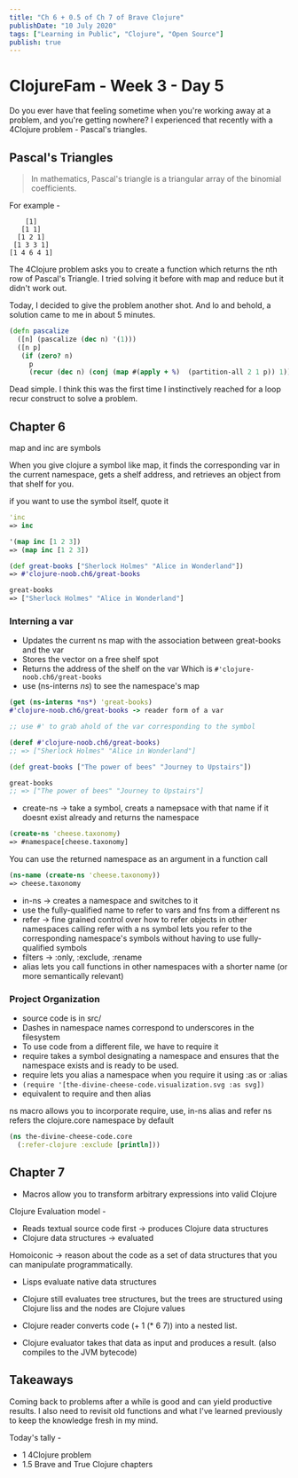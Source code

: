 ```yaml
---
title: "Ch 6 + 0.5 of Ch 7 of Brave Clojure"
publishDate: "10 July 2020"
tags: ["Learning in Public", "Clojure", "Open Source"]
publish: true
---
```


# ClojureFam - Week 3 - Day 5

Do you ever have that feeling sometime when you're working away at a problem, and you're getting nowhere? I experienced that recently with a 4Clojure problem - Pascal's triangles.

## Pascal's Triangles

> In mathematics, Pascal's triangle is a triangular array of the binomial coefficients.

For example -

```text
    [1]
   [1 1]
  [1 2 1]
 [1 3 3 1]
[1 4 6 4 1]
```

The 4Clojure problem asks you to create a function which returns the nth row of Pascal's Triangle. I tried solving it before with map and reduce but it didn't work out.

Today, I decided to give the problem another shot. And lo and behold, a solution came to me in about 5 minutes.

```clojure
(defn pascalize
  ([n] (pascalize (dec n) '(1)))
  ([n p]
   (if (zero? n)
     p
     (recur (dec n) (conj (map #(apply + %)  (partition-all 2 1 p)) 1)))))
```

Dead simple. I think this was the first time I instinctively reached for a loop recur construct to solve a problem.

## Chapter 6

map and inc are symbols

When you give clojure a symbol like map,
it finds the corresponding var in the current namespace,
gets a shelf address, and retrieves an object from that
shelf for you.

if you want to use the symbol itself, quote it

```clojure
'inc
=> inc

'(map inc [1 2 3])
=> (map inc [1 2 3])

(def great-books ["Sherlock Holmes" "Alice in Wonderland"])
=> #'clojure-noob.ch6/great-books

great-books
=> ["Sherlock Holmes" "Alice in Wonderland"]
```

### Interning a var

- Updates the current ns map with the association between great-books and the var
- Stores the vector on a free shelf spot
- Returns the address of the shelf on the var Which is `#'clojure-noob.ch6/great-books`
- use (ns-interns _ns_) to see the namespace's map

```clojure
(get (ns-interns *ns*) 'great-books)
#'clojure-noob.ch6/great-books -> reader form of a var

;; use #' to grab ahold of the var corresponding to the symbol

(deref #'clojure-noob.ch6/great-books)
;; => ["Sherlock Holmes" "Alice in Wonderland"]

(def great-books ["The power of bees" "Journey to Upstairs"])

great-books
;; => ["The power of bees" "Journey to Upstairs"]
```

- create-ns -> take a symbol, creats a namepsace with that name if it doesnt exist already and returns the namespace

```clojure
(create-ns 'cheese.taxonomy)
=> #namespace[cheese.taxonomy]
```

You can use the returned namespace as an argument in a function call

```clojure
(ns-name (create-ns 'cheese.taxonomy))
=> cheese.taxonomy
```

- in-ns -> creates a namespace and switches to it
- use the fully-qualified name to refer to vars and fns from a different ns
- refer -> fine grained control over how to refer objects in other namespaces
  calling refer with a ns symbol lets you refer to the corresponding namespace's symbols without having to use fully-qualified symbols
- filters -> :only, :exclude, :rename
- alias lets you call functions in other namespaces with a shorter name (or more semantically relevant)

### Project Organization

- source code is in src/
- Dashes in namespace names correspond to underscores in the filesystem
- To use code from a different file, we have to require it
- require takes a symbol designating a namespace and ensures that the namespace exists and is ready to be used.
- require lets you alias a namespace when you require it using :as or :alias
- `(require '[the-divine-cheese-code.visualization.svg :as svg])`
- equivalent to require and then alias

ns macro allows you to incorporate require, use, in-ns alias and refer
ns refers the clojure.core namespace by default

```clojure
(ns the-divine-cheese-code.core
  (:refer-clojure :exclude [println]))
```

## Chapter 7

- Macros allow you to transform arbitrary expressions into valid Clojure

Clojure Evaluation model -

- Reads textual source code first -> produces Clojure data structures
- Clojure data structures -> evaluated

Homoiconic -> reason about the code as a set of data structures that you can manipulate programmatically.

- Lisps evaluate native data structures
- Clojure still evaluates tree structures, but the trees are structured using Clojure liss and the nodes are Clojure values

- Clojure reader converts code (+ 1 (\* 6 7)) into a nested list.
- Clojure evaluator takes that data as input and produces a result. (also compiles to the JVM bytecode)

## Takeaways

Coming back to problems after a while is good and can yield productive results.
I also need to revisit old functions and what I've learned previously to keep the knowledge fresh in my mind.

Today's tally -

- 1 4Clojure problem
- 1.5 Brave and True Clojure chapters
